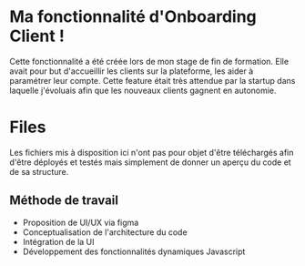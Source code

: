 # Ma fonctionnalité d'Onboarding Client !

Cette fonctionnalité a été créée lors de mon stage de fin de formation. Elle avait pour but d'accueillir les clients sur la plateforme, les aider à paramétrer leur compte. Cette feature était très attendue par la startup dans laquelle j'évoluais afin que les nouveaux clients gagnent en autonomie.


# Files

Les fichiers mis à disposition ici n'ont pas pour objet d'être téléchargés afin d'être déployés et testés mais simplement de donner un aperçu du code et de sa structure.

## Méthode de travail
- Proposition de UI/UX via figma
- Conceptualisation de l'architecture du code
- Intégration de la UI
- Développement des fonctionnalités dynamiques Javascript
